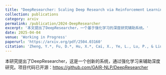 ```yaml
---
title: "DeepResearcher: Scaling Deep Research via Reinforcement Learning in Real-world Environments"
collection: publications
category: arxiv
permalink: /publication/2024-DeepResearcher
excerpt: '本文提出了DeepResearcher，一个基于强化学习的深度研究辅助系统。'
date: 2025-04-04
venue: 'Working in Progress'
paperurl: 'https://arxiv.org/pdf/2504.03160'
citation: 'Zheng, Y.*, Fu, D.*, Hu, X.*, Cai, X., Ye, L., Lu, P., & Liu, P. (2024). DeepResearcher: Scaling Deep Research via Reinforcement Learning in Real-world Environments. arXiv preprint arXiv:2504.03160.'
---
```


本研究提出了DeepResearcher，这是一个创新的系统，通过强化学习来辅助深度研究。项目代码已开源：https://github.com/GAIR-NLP/DeepResearcher 